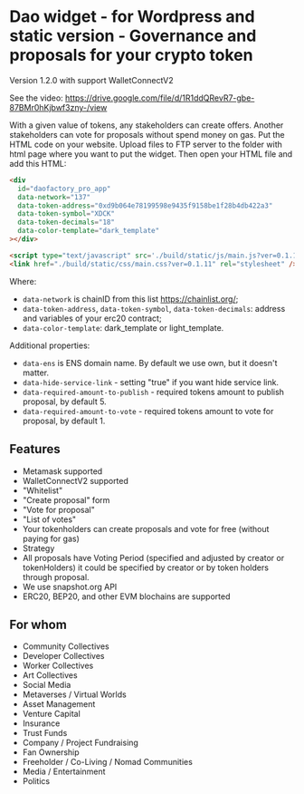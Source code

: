 # Dao widget - for Wordpress and static version -  Governance and proposals for your crypto token

Version 1.2.0 with support WalletConnectV2

See the video:  <https://drive.google.com/file/d/1R1ddQRevR7-gbe-87BMr0hKjbwf3zny-/view>

With a given value of tokens, any stakeholders can create offers. Another stakeholders can vote for proposals without spend money on gas. Put the HTML code on your website. Upload files to FTP server to the folder with html page where you want to put the widget. Then open your HTML file and add this HTML:

```html
<div
  id="daofactory_pro_app"
  data-network="137"
  data-token-address="0xd9b064e78199598e9435f9158be1f28b4db422a3"
  data-token-symbol="XDCK"
  data-token-decimals="18"
  data-color-template="dark_template"
></div>

<script type="text/javascript" src='./build/static/js/main.js?ver=0.1.11'></script>
<link href="./build/static/css/main.css?ver=0.1.11" rel="stylesheet" />
```

Where:

- `data-network` is chainID from this list <https://chainlist.org/>;
- `data-token-address`, `data-token-symbol`, `data-token-decimals`: address and variables of your erc20 contract;
- `data-color-template`: dark_template or light_template.

Additional properties:

- `data-ens` is ENS domain name. By default we use own, but it doesn't matter.
- `data-hide-service-link` - setting "true" if you want hide service link.
- `data-required-amount-to-publish` - required tokens amount to publish proposal, by default 5.
- `data-required-amount-to-vote` - required tokens amount to vote for proposal, by default 1.

## Features

- Metamask supported
- WalletConnectV2 supported
- "Whitelist"
- "Create proposal" form
- "Vote for proposal"
- "List of votes"
- Your tokenholders can create proposals and vote for free (without paying for gas)
- Strategy
- All proposals have Voting Period (specified and adjusted by creator or tokenHolders) it could be specified by creator or by token holders through proposal.
- We use snapshot.org API
- ERC20, BEP20, and other EVM blochains are supported

## For whom

- Community Collectives
- Developer Collectives
- Worker Collectives
- Art Collectives
- Social Media
- Metaverses / Virtual Worlds
- Asset Management
- Venture Capital
- Insurance
- Trust Funds
- Company / Project Fundraising
- Fan Ownership
- Freeholder / Co-Living / Nomad Communities
- Media / Entertainment
- Politics
